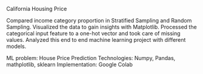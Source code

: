 California Housing Price

Compared income category proportion in Stratified Sampling and Random Sampling. Visualized the data to gain insights with Matplotlib. Processed the categorical input feature to a one-hot vector and took care of missing values. Analyzed this end to end machine learning project with different models. 

ML problem:        House Price Prediction
Technologies:      Numpy, Pandas, mathplotlib, sklearn 
Implementation:  Google Colab



